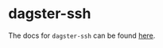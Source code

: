 # dagster-ssh

The docs for `dagster-ssh` can be found
[here](https://docs.dagster.io/api/python-api/libraries/dagster-ssh).
